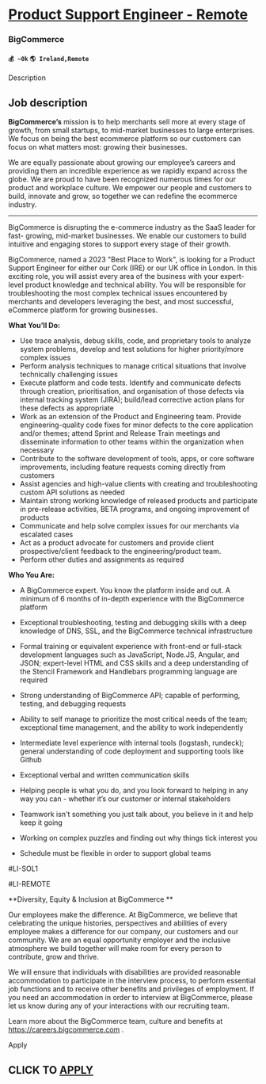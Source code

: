 # [Product Support Engineer - Remote](https://www.remotewlb.com/apply/product-support-engineer-remote)  
### BigCommerce  
#### `💰 ~0k` `🌎 Ireland,Remote`  

Description

## Job description

**BigCommerce’s** mission is to help merchants sell more at every stage of growth, from small startups, to mid-market businesses to large enterprises. We focus on being the best ecommerce platform so our customers can focus on what matters most: growing their businesses.

We are equally passionate about growing our employee’s careers and providing them an incredible experience as we rapidly expand across the globe. We are proud to have been recognized numerous times for our product and workplace culture. We empower our people and customers to build, innovate and grow, so together we can redefine the ecommerce industry.

****

BigCommerce is disrupting the e-commerce industry as the SaaS leader for fast- growing, mid-market businesses. We enable our customers to build intuitive and engaging stores to support every stage of their growth.

BigCommerce, named a 2023 "Best Place to Work", is looking for a Product Support Engineer for either our Cork (IRE) or our UK office in London. In this exciting role, you will assist every area of the business with your expert-level product knowledge and technical ability. You will be responsible for troubleshooting the most complex technical issues encountered by merchants and developers leveraging the best, and most successful, eCommerce platform for growing businesses.

**What You’ll Do:**

  * Use trace analysis, debug skills, code, and proprietary tools to analyze system problems, develop and test solutions for higher priority/more complex issues 
  * Perform analysis techniques to manage critical situations that involve technically challenging issues 
  * Execute platform and code tests. Identify and communicate defects through creation, prioritisation, and organisation of those defects via internal tracking system (JIRA); build/lead corrective action plans for these defects as appropriate 
  * Work as an extension of the Product and Engineering team. Provide engineering-quality code fixes for minor defects to the core application and/or themes; attend Sprint and Release Train meetings and disseminate information to other teams within the organization when necessary 
  * Contribute to the software development of tools, apps, or core software improvements, including feature requests coming directly from customers 
  * Assist agencies and high-value clients with creating and troubleshooting custom API solutions as needed 
  * Maintain strong working knowledge of released products and participate in pre-release activities, BETA programs, and ongoing improvement of products 
  * Communicate and help solve complex issues for our merchants via escalated cases 
  * Act as a product advocate for customers and provide client prospective/client feedback to the engineering/product team. 
  * Perform other duties and assignments as required 

**Who You Are:**

  * A BigCommerce expert. You know the platform inside and out. A minimum of 6 months of in-depth experience with the BigCommerce platform 
  * Exceptional troubleshooting, testing and debugging skills with a deep knowledge of DNS, SSL, and the BigCommerce technical infrastructure 
  * Formal training or equivalent experience with front-end or full-stack development languages such as JavaScript, Node.JS, Angular, and JSON; expert-level HTML and CSS skills and a deep understanding of the Stencil Framework and Handlebars programming language are required 
  * Strong understanding of BigCommerce API; capable of performing, testing, and debugging requests 
  * Ability to self manage to prioritize the most critical needs of the team; exceptional time management, and the ability to work independently 
  * Intermediate level experience with internal tools (logstash, rundeck); general understanding of code deployment and supporting tools like Github 
  * Exceptional verbal and written communication skills 
  * Helping people is what you do, and you look forward to helping in any way you can - whether it’s our customer or internal stakeholders 

  * Teamwork isn't something you just talk about, you believe in it and help keep it going 
  * Working on complex puzzles and finding out why things tick interest you 
  * Schedule must be flexible in order to support global teams 

#LI-SOL1

#LI-REMOTE

  
  
  
  

**Diversity, Equity & Inclusion at BigCommerce **

Our employees make the difference. At BigCommerce, we believe that celebrating the unique histories, perspectives and abilities of every employee makes a difference for our company, our customers and our community. We are an equal opportunity employer and the inclusive atmosphere we build together will make room for every person to contribute, grow and thrive.

We will ensure that individuals with disabilities are provided reasonable accommodation to participate in the interview process, to perform essential job functions and to receive other benefits and privileges of employment. If you need an accommodation in order to interview at BigCommerce, please let us know during any of your interactions with our recruiting team.

Learn more about the BigCommerce team, culture and benefits at https://careers.bigcommerce.com .

Apply

  
## CLICK TO [APPLY](https://www.remotewlb.com/apply/product-support-engineer-remote)

